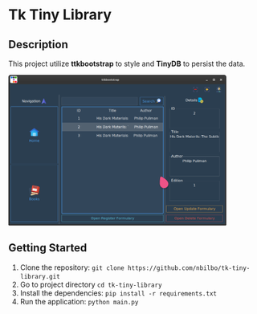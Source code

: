 # Tk Tiny Library

## Description
This project utilize <strong>ttkbootstrap</strong> to style and <strong>TinyDB</strong> to persist the data.

<img src=./assets/images/preview.png style="height:300px"/>

## Getting Started
1. Clone the repository: `git clone https://github.com/nbilbo/tk-tiny-library.git`
2. Go to project directory `cd tk-tiny-library`
3. Install the dependencies: `pip install -r requirements.txt`
4. Run the application: `python main.py`
